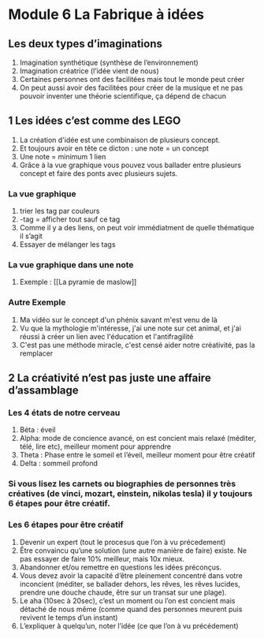 
# Module 6 La Fabrique à idées

## Les deux types d’imaginations
1. Imagination synthétique (synthèse de l’environnement)
2. Imagination créatrice (l’idée vient de nous)
3. Certaines personnes ont des facilitées mais tout le monde peut créer
4. On peut aussi avoir des facilitées pour créer de la musique et ne pas pouvoir inventer une théorie scientifique, ça dépend de chacun


## 1 Les idées c’est comme des LEGO
1. La création d'idée est une combinaison de plusieurs concept.  
2. Et toujours avoir en tête ce dicton : une note = un concept  
3. Une note = minimum 1 lien
4. Grâce à la vue graphique vous pouvez vous ballader entre plusieurs concept et faire des ponts avec plusieurs sujets.  

### La vue graphique 
1. trier les tag par couleurs 
2. -tag = afficher tout sauf ce tag
3. Comme il y a des liens, on peut voir immédiatment de quelle thématique il s’agit
4. Essayer de mélanger les tags

### La vue graphique dans une note
1. Exemple : [[La pyramie de maslow]]

### Autre Exemple
1. Ma vidéo sur le concept d'un phénix savant m'est venu de là  
2. Vu que la mythologie m'intéresse, j'ai une note sur cet animal, et j'ai réussi à créer un lien avec l'éducation et l'antifragilité
3. C'est pas une méthode miracle, c'est censé aider notre créativité, pas la remplacer


## 2 La créativité n’est pas juste une affaire d’assamblage																																																						

### Les 4 états de notre cerveau
1. Béta : éveil
2. Alpha: mode de concience avancé, on est concient mais relaxé (méditer, télé, lire etc), meilleur moment pour apprendre
3. Theta : Phase entre le someil et l’éveil, meilleur moment pour être créatif 
4. Delta : sommeil profond

### Si vous lisez les carnets ou biographies de personnes très créatives (de vinci, mozart, einstein, nikolas tesla) il y toujours 6 étapes pour être créatif.

### Les 6 étapes pour être créatif 
1. Devenir un expert (tout le procesus que l’on à vu précedement)
2. Être convaincu qu’une solution (une autre manière de faire) existe. Ne pas essayer de faire 10% meilleur, mais 10x mieux.
3. Abandonner et/ou remettre en questions les idées préconçus.
4. Vous devez avoir la capacité d’être pleinement concentré dans votre inconcient (méditer, se ballader dehors, les rêves, les rêves lucides, prendre une douche chaude, être sur un transat sur une plage).
5. Le aha (10sec à 20sec), c’est un moment ou l’on est concient mais détaché de nous même (comme quand des personnes meurent puis revivent le temps d’un instant)
6. L’expliquer à quelqu’un, noter l’idée (ce que l’on à vu précédement)